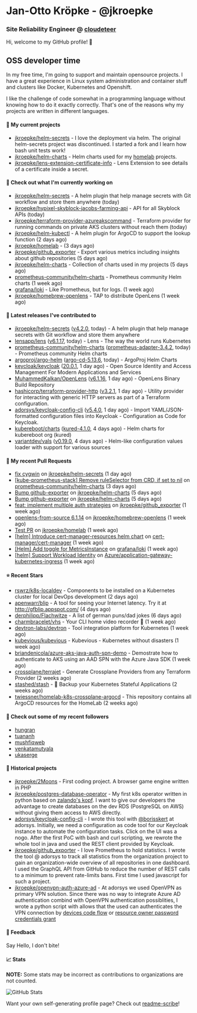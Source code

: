 # Jan-Otto Kröpke - @jkroepke
### Site Reliability Engineer @ [cloudeteer](https://cloudeteer.de/)

Hi, welcome to my GitHub profile! 👋

## OSS developer time
In my free time, I'm going to support and maintain opensource projects. I have a great experience in Linux system administration and container stuff and clusters like Docker, Kubernetes and Openshift.

I like the challenge of code somewhat in a programming language without knowing how to do it exactly correctly. That's one of the reasons why my projects are written in different languages.

#### 🌱 My current projects
- [jkroepke/helm-secrets](https://github.com/jkroepke/helm-secrets) - I love the deployment via helm. The original helm-secrets project was discontinued. I started a fork and I learn how bash unit tests work!
- [jkroepke/helm-charts](https://github.com/jkroepke/helm-charts) - Helm charts used for my [homelab](https://github.com/jkroepke/homelab) projects.
- [jkroepke/lens-extension-certificate-info](https://github.com/jkroepke/lens-extension-certificate-info) - Lens Extension to see details of a certificate inside a secret.

#### 👷 Check out what I'm currently working on

- [jkroepke/helm-secrets](https://github.com/jkroepke/helm-secrets) - A helm plugin that help manage secrets with Git workflow and store them anywhere (today)
- [jkroepke/hypixel-skyblock-jacobs-farming-api](https://github.com/jkroepke/hypixel-skyblock-jacobs-farming-api) - API for all Skyblock APIs (today)
- [jkroepke/terraform-provider-azureakscommand](https://github.com/jkroepke/terraform-provider-azureakscommand) - Terraform provider for running commands on private AKS clusters without reach them (today)
- [jkroepke/helm-kubectl](https://github.com/jkroepke/helm-kubectl) - A helm plugin for ArgoCD to support the lookup function (2 days ago)
- [jkroepke/homelab](https://github.com/jkroepke/homelab) -  (3 days ago)
- [jkroepke/github_exporter](https://github.com/jkroepke/github_exporter) - Export various metrics including insights about github repositories (5 days ago)
- [jkroepke/helm-charts](https://github.com/jkroepke/helm-charts) - Collection of charts used in my projects (5 days ago)
- [prometheus-community/helm-charts](https://github.com/prometheus-community/helm-charts) - Prometheus community Helm charts (1 week ago)
- [grafana/loki](https://github.com/grafana/loki) - Like Prometheus, but for logs. (1 week ago)
- [jkroepke/homebrew-openlens](https://github.com/jkroepke/homebrew-openlens) - TAP to distribute OpenLens (1 week ago)

#### 🔭 Latest releases I've contributed to

- [jkroepke/helm-secrets](https://github.com/jkroepke/helm-secrets) ([v4.2.0](https://github.com/jkroepke/helm-secrets/releases/tag/v4.2.0), today) - A helm plugin that help manage secrets with Git workflow and store them anywhere
- [lensapp/lens](https://github.com/lensapp/lens) ([v6.1.17](https://github.com/lensapp/lens/releases/tag/v6.1.17), today) - Lens - The way the world runs Kubernetes
- [prometheus-community/helm-charts](https://github.com/prometheus-community/helm-charts) ([prometheus-adapter-3.4.2](https://github.com/prometheus-community/helm-charts/releases/tag/prometheus-adapter-3.4.2), today) - Prometheus community Helm charts
- [argoproj/argo-helm](https://github.com/argoproj/argo-helm) ([argo-cd-5.13.6](https://github.com/argoproj/argo-helm/releases/tag/argo-cd-5.13.6), today) - ArgoProj Helm Charts
- [keycloak/keycloak](https://github.com/keycloak/keycloak) ([20.0.1](https://github.com/keycloak/keycloak/releases/tag/20.0.1), 1 day ago) - Open Source Identity and Access Management For Modern Applications and Services
- [MuhammedKalkan/OpenLens](https://github.com/MuhammedKalkan/OpenLens) ([v6.1.16](https://github.com/MuhammedKalkan/OpenLens/releases/tag/v6.1.16), 1 day ago) - OpenLens Binary Build Repository
- [hashicorp/terraform-provider-http](https://github.com/hashicorp/terraform-provider-http) ([v3.2.1](https://github.com/hashicorp/terraform-provider-http/releases/tag/v3.2.1), 1 day ago) - Utility provider for interacting with generic HTTP servers as part of a Terraform configuration.
- [adorsys/keycloak-config-cli](https://github.com/adorsys/keycloak-config-cli) ([v5.4.0](https://github.com/adorsys/keycloak-config-cli/releases/tag/v5.4.0), 1 day ago) - Import YAML/JSON-formatted configuration files into Keycloak - Configuration as Code for Keycloak.
- [kubereboot/charts](https://github.com/kubereboot/charts) ([kured-4.1.0](https://github.com/kubereboot/charts/releases/tag/kured-4.1.0), 4 days ago) - Helm charts for kubereboot org (kured)
- [variantdev/vals](https://github.com/variantdev/vals) ([v0.19.0](https://github.com/variantdev/vals/releases/tag/v0.19.0), 4 days ago) - Helm-like configuration values loader with support for various sources

#### 🔨 My recent Pull Requests

- [fix cygwin](https://github.com/jkroepke/helm-secrets/pull/286) on [jkroepke/helm-secrets](https://github.com/jkroepke/helm-secrets) (1 day ago)
- [[kube-prometheus-stack] Remove ruleSelector from CRD, if set to nil](https://github.com/prometheus-community/helm-charts/pull/2648) on [prometheus-community/helm-charts](https://github.com/prometheus-community/helm-charts) (3 days ago)
- [Bump github-exporter](https://github.com/jkroepke/helm-charts/pull/27) on [jkroepke/helm-charts](https://github.com/jkroepke/helm-charts) (5 days ago)
- [Bump github-exporter](https://github.com/jkroepke/helm-charts/pull/26) on [jkroepke/helm-charts](https://github.com/jkroepke/helm-charts) (5 days ago)
- [feat: implement multiple auth strategies](https://github.com/jkroepke/github_exporter/pull/148) on [jkroepke/github_exporter](https://github.com/jkroepke/github_exporter) (1 week ago)
- [openlens-from-source 6.1.14](https://github.com/jkroepke/homebrew-openlens/pull/15) on [jkroepke/homebrew-openlens](https://github.com/jkroepke/homebrew-openlens) (1 week ago)
- [Test PR](https://github.com/jkroepke/homelab/pull/63) on [jkroepke/homelab](https://github.com/jkroepke/homelab) (1 week ago)
- [[helm] Introduce cert-manager-resources helm chart](https://github.com/cert-manager/cert-manager/pull/5542) on [cert-manager/cert-manager](https://github.com/cert-manager/cert-manager) (1 week ago)
- [[Helm] Add toggle for MetricsInstance](https://github.com/grafana/loki/pull/7525) on [grafana/loki](https://github.com/grafana/loki) (1 week ago)
- [[helm] Support Workload Identity](https://github.com/Azure/application-gateway-kubernetes-ingress/pull/1464) on [Azure/application-gateway-kubernetes-ingress](https://github.com/Azure/application-gateway-kubernetes-ingress) (1 week ago)

#### ⭐ Recent Stars

- [rswrz/k8s-localdev](https://github.com/rswrz/k8s-localdev) - Components to be installed on a Kubernetes cluster for local DevOps development (2 days ago)
- [apenwarr/blip](https://github.com/apenwarr/blip) - A tool for seeing your Internet latency.  Try it at http://gfblip.appspot.com/ (4 days ago)
- [derphilipp/Flachwitze](https://github.com/derphilipp/Flachwitze) - A list of german puns/dad jokes (6 days ago)
- [charmbracelet/vhs](https://github.com/charmbracelet/vhs) - Your CLI home video recorder 📼 (1 week ago)
- [devtron-labs/devtron](https://github.com/devtron-labs/devtron) - Tool integration platform for Kubernetes (1 week ago)
- [kubevious/kubevious](https://github.com/kubevious/kubevious) - Kubevious - Kubernetes without disasters (1 week ago)
- [briandenicola/azure-aks-java-auth-spn-demo](https://github.com/briandenicola/azure-aks-java-auth-spn-demo) - Demostrate how to authenticate to AKS using an AAD SPN with the Azure Java SDK (1 week ago)
- [crossplane/terrajet](https://github.com/crossplane/terrajet) - Generate Crossplane Providers from any Terraform Provider (2 weeks ago)
- [stashed/stash](https://github.com/stashed/stash) - 🛅 Backup your Kubernetes Stateful Applications (2 weeks ago)
- [twiessner/homelab-k8s-crossplane-argocd](https://github.com/twiessner/homelab-k8s-crossplane-argocd) - This repository contains all ArgoCD resources for the HomeLab (2 weeks ago)

#### 👯 Check out some of my recent followers

- [hungran](https://github.com/hungran)
- [tuananh](https://github.com/tuananh)
- [mushfiqweb](https://github.com/mushfiqweb)
- [venkatamutyala](https://github.com/venkatamutyala)
- [ukaserge](https://github.com/ukaserge)

#### 📜 Historical projects
- [jkroepke/2Moons](https://github.com/jkroepke/2Moons) - First coding project. A browser game engine written in PHP
- [jkroepke/postgres-database-operator](https://github.com/jkroepke/postgres-database-operator) - My first k8s operator written in python based on [zalando's kopf](https://github.com/zalando-incubator/kopf). I want to give our developers the advantage to create databases on the dev RDS (PostgreSQL on AWS) without giving them access to AWS directly.
- [adorsys/keycloak-config-cli](https://github.com/adorsys/keycloak-config-cli) - I wrote this tool with [@borisskert](https://github.com/borisskert) at adorsys. Initially, we need a configuration as code tool for our Keycloak instance to automate the configuration tasks. Click on the UI was a nogo. After the first PoC with bash and curl scripting, we rewrote the whole tool in java and used the REST client provided by Keycloak.
- [jkroepke/github_exporter](https://github.com/jkroepke/github_exporter) - I love Prometheus to hold statistics. I wrote the tool @ adorsys to track all statistics from the organization project to gain an organization-wide overview of all repositories in one dashboard. I used the GraphQL API from GitHub to reduce the number of REST calls to a minimum to prevent rate-limits bans. First time I used javascript for such a project.
- [jkroepke/openvpn-auth-azure-ad](https://github.com/jkroepke/openvpn-auth-azure-ad) - At adorsys we used OpenVPN as primary VPN solution. Since there was no way to integrate Azure AD authentication combind with OpenVPN authentication possiblities, I wrote a python script with allows that the used can authenticates the VPN connection by [devices code flow](https://docs.microsoft.com/en-us/azure/active-directory/develop/v2-oauth2-device-code) or [resource owner password credentials grant](https://docs.microsoft.com/en-us/azure/active-directory/develop/v2-oauth-ropc)

#### 💬 Feedback

Say Hello, I don't bite!

#### 📈 Stats

**NOTE:** Some stats may be incorrect as contributions to organizations
are not counted.

![GitHub Stats](https://github-readme-stats.vercel.app/api?username=jkroepke&count_private=false&theme=tokyonight&show_icons=true)

Want your own self-generating profile page? Check out [readme-scribe](https://github.com/muesli/readme-scribe)!

